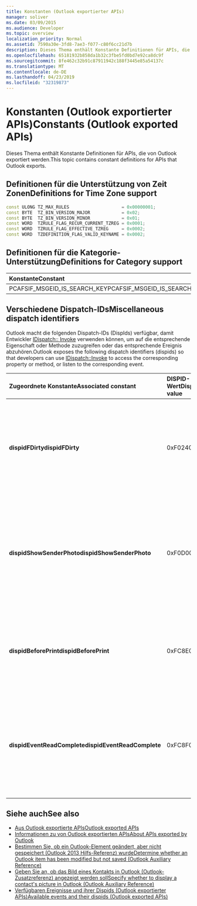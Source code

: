 ```yaml
---
title: Konstanten (Outlook exportierter APIs)
manager: soliver
ms.date: 03/09/2015
ms.audience: Developer
ms.topic: overview
localization_priority: Normal
ms.assetid: 7590a30e-3fd8-7ae3-f077-c80f6cc21d7b
description: Dieses Thema enthält Konstante Definitionen für APIs, die von Outlook exportiert werden.
ms.openlocfilehash: 65181932b858da1b32c3fbe5fd0bd7e92ca8dc9f
ms.sourcegitcommit: 8fe462c32b91c87911942c188f3445e85a54137c
ms.translationtype: MT
ms.contentlocale: de-DE
ms.lasthandoff: 04/23/2019
ms.locfileid: "32319873"
---
```

# <a name="constants-outlook-exported-apis"></a><span data-ttu-id="10c4a-103">Konstanten (Outlook exportierter APIs)</span><span class="sxs-lookup"><span data-stu-id="10c4a-103">Constants (Outlook exported APIs)</span></span>

<span data-ttu-id="10c4a-104">Dieses Thema enthält Konstante Definitionen für APIs, die von Outlook exportiert werden.</span><span class="sxs-lookup"><span data-stu-id="10c4a-104">This topic contains constant definitions for APIs that Outlook exports.</span></span>
  
## <a name="definitions-for-time-zone-support"></a><span data-ttu-id="10c4a-105">Definitionen für die Unterstützung von Zeit Zonen</span><span class="sxs-lookup"><span data-stu-id="10c4a-105">Definitions for Time Zone support</span></span>

```cpp
const ULONG TZ_MAX_RULES                    = 0x00000001;  
const BYTE  TZ_BIN_VERSION_MAJOR            = 0x02;  
const BYTE  TZ_BIN_VERSION_MINOR            = 0x01; 
const WORD  TZRULE_FLAG_RECUR_CURRENT_TZREG = 0x0001; 
const WORD  TZRULE_FLAG_EFFECTIVE_TZREG     = 0x0002; 
const WORD  TZDEFINITION_FLAG_VALID_KEYNAME = 0x0002;
```

## <a name="definitions-for-category-support"></a><span data-ttu-id="10c4a-106">Definitionen für die Kategorie-Unterstützung</span><span class="sxs-lookup"><span data-stu-id="10c4a-106">Definitions for Category support</span></span>

|<span data-ttu-id="10c4a-107">**Konstante**</span><span class="sxs-lookup"><span data-stu-id="10c4a-107">**Constant**</span></span>|<span data-ttu-id="10c4a-108">**Definition**</span><span class="sxs-lookup"><span data-stu-id="10c4a-108">**Definition**</span></span>|
|:-----|:-----|
|<span data-ttu-id="10c4a-109">PCAFSIF_MSGEID_IS_SEARCH_KEY</span><span class="sxs-lookup"><span data-stu-id="10c4a-109">PCAFSIF_MSGEID_IS_SEARCH_KEY</span></span>  <br/> |<span data-ttu-id="10c4a-110">0x00000001</span><span class="sxs-lookup"><span data-stu-id="10c4a-110">0x00000001</span></span>  <br/> |
   
## <a name="miscellaneous-dispatch-identifiers"></a><span data-ttu-id="10c4a-111">Verschiedene Dispatch-IDs</span><span class="sxs-lookup"><span data-stu-id="10c4a-111">Miscellaneous dispatch identifiers</span></span>

<span data-ttu-id="10c4a-112">Outlook macht die folgenden Dispatch-IDs (DispIds) verfügbar, damit Entwickler [IDispatch:: Invoke](https://docs.microsoft.com/previous-versions/windows/desktop/api/oaidl/nf-oaidl-idispatch-invoke) verwenden können, um auf die entsprechende Eigenschaft oder Methode zuzugreifen oder das entsprechende Ereignis abzuhören.</span><span class="sxs-lookup"><span data-stu-id="10c4a-112">Outlook exposes the following dispatch identifiers (dispids) so that developers can use [IDispatch::Invoke](https://docs.microsoft.com/previous-versions/windows/desktop/api/oaidl/nf-oaidl-idispatch-invoke) to access the corresponding property or method, or listen to the corresponding event.</span></span> 
  
|<span data-ttu-id="10c4a-113">**Zugeordnete Konstante**</span><span class="sxs-lookup"><span data-stu-id="10c4a-113">**Associated constant**</span></span>|<span data-ttu-id="10c4a-114">**DISPID-Wert**</span><span class="sxs-lookup"><span data-stu-id="10c4a-114">**Dispid value**</span></span>|<span data-ttu-id="10c4a-115">**Beschreibung**</span><span class="sxs-lookup"><span data-stu-id="10c4a-115">**Description**</span></span>|<span data-ttu-id="10c4a-116">**Entsprechende Schnittstelle**</span><span class="sxs-lookup"><span data-stu-id="10c4a-116">**Applicable interface**</span></span>|
|:-----|:-----|:-----|:-----|
|<span data-ttu-id="10c4a-117">**dispidFDirty**</span><span class="sxs-lookup"><span data-stu-id="10c4a-117">**dispidFDirty**</span></span> <br/> |<span data-ttu-id="10c4a-118">0xF024</span><span class="sxs-lookup"><span data-stu-id="10c4a-118">0xF024</span></span>  <br/> |<span data-ttu-id="10c4a-119">Wird verwendet, um die entsprechende Eigenschaft eines Elements aufzurufen, um zu überprüfen, ob das Element geändert, aber nicht gespeichert wurde.</span><span class="sxs-lookup"><span data-stu-id="10c4a-119">Used to invoke the corresponding property on an item to verify whether the item has been modified but has not been saved.</span></span>  <br/> |<span data-ttu-id="10c4a-120">Objekte auf Elementebene</span><span class="sxs-lookup"><span data-stu-id="10c4a-120">Item-level objects</span></span>  <br/> |
|<span data-ttu-id="10c4a-121">**dispidShowSenderPhoto**</span><span class="sxs-lookup"><span data-stu-id="10c4a-121">**dispidShowSenderPhoto**</span></span> <br/> |<span data-ttu-id="10c4a-122">0xF0D0</span><span class="sxs-lookup"><span data-stu-id="10c4a-122">0xF0D0</span></span>  <br/> |<span data-ttu-id="10c4a-123">Wird verwendet, um die entsprechende Methode im Explorer oder Inspector aufzurufen, um anzugeben, ob das Bild eines Kontakts basierend auf einem bestimmten Argument angezeigt werden soll.</span><span class="sxs-lookup"><span data-stu-id="10c4a-123">Used to invoke the corresponding method on the explorer or inspector to specify whether to display a contact's picture, based on a given argument.</span></span>  <br/> |<span data-ttu-id="10c4a-124">Explorer oder Inspektor</span><span class="sxs-lookup"><span data-stu-id="10c4a-124">Explorer or inspector</span></span>  <br/> |
|<span data-ttu-id="10c4a-125">**dispidBeforePrint**</span><span class="sxs-lookup"><span data-stu-id="10c4a-125">**dispidBeforePrint**</span></span> <br/> |<span data-ttu-id="10c4a-126">0xFC8E</span><span class="sxs-lookup"><span data-stu-id="10c4a-126">0xFC8E</span></span>  <br/> |<span data-ttu-id="10c4a-127">Wird verwendet, um das Ereignis aus der **IDispatch:: Invoke** -Funktion zu behandeln, die vor einem Druckvorgang ausgelöst wird.</span><span class="sxs-lookup"><span data-stu-id="10c4a-127">Used to handle the event from the **IDispatch::Invoke** function that fires before a printing operation.</span></span>  <br/> |<span data-ttu-id="10c4a-128">Anwendung</span><span class="sxs-lookup"><span data-stu-id="10c4a-128">Application</span></span>  <br/> |
|<span data-ttu-id="10c4a-129">**dispidEventReadComplete**</span><span class="sxs-lookup"><span data-stu-id="10c4a-129">**dispidEventReadComplete**</span></span> <br/> |<span data-ttu-id="10c4a-130">0xFC8F</span><span class="sxs-lookup"><span data-stu-id="10c4a-130">0xFC8F</span></span>  <br/> |<span data-ttu-id="10c4a-131">Wird verwendet, um das Ereignis aus der **IDispatch:: Invoke** -Funktion zu behandeln, die ausgelöst wird, wenn Outlook die Eigenschaften des Elements gelesen hat.</span><span class="sxs-lookup"><span data-stu-id="10c4a-131">Used to handle the event from the **IDispatch::Invoke** function that fires when Outlook has completed reading the properties of the item.</span></span>  <br/> |<span data-ttu-id="10c4a-132">Objekte auf Elementebene</span><span class="sxs-lookup"><span data-stu-id="10c4a-132">Item-level objects</span></span>  <br/> |
   
## <a name="see-also"></a><span data-ttu-id="10c4a-133">Siehe auch</span><span class="sxs-lookup"><span data-stu-id="10c4a-133">See also</span></span>

- [<span data-ttu-id="10c4a-134">Aus Outlook exportierte APIs</span><span class="sxs-lookup"><span data-stu-id="10c4a-134">Outlook exported APIs</span></span>](outlook-exported-apis.md)
- [<span data-ttu-id="10c4a-135">Informationen zu von Outlook exportierten APIs</span><span class="sxs-lookup"><span data-stu-id="10c4a-135">About APIs exported by Outlook</span></span>](about-apis-exported-by-outlook.md)
- [<span data-ttu-id="10c4a-136">Bestimmen Sie, ob ein Outlook-Element geändert, aber nicht gespeichert (Outlook 2013 Hilfs-Referenz) wurde</span><span class="sxs-lookup"><span data-stu-id="10c4a-136">Determine whether an Outlook item has been modified but not saved (Outlook Auxiliary Reference)</span></span>](how-to-determine-if-outlook-item-has-been-modified-but-not-saved.md)
- [<span data-ttu-id="10c4a-137">Geben Sie an, ob das Bild eines Kontakts in Outlook (Outlook-Zusatzreferenz) angezeigt werden soll</span><span class="sxs-lookup"><span data-stu-id="10c4a-137">Specify whether to display a contact's picture in Outlook (Outlook Auxiliary Reference)</span></span>](https://msdn.microsoft.com/library/office/gg262879.aspx)
- [<span data-ttu-id="10c4a-138">Verfügbaren Ereignisse und ihrer Dispids (Outlook exportierter APIs)</span><span class="sxs-lookup"><span data-stu-id="10c4a-138">Available events and their dispids (Outlook exported APIs)</span></span>](available-events-and-their-dispids-outlook-exported-apis.md)

